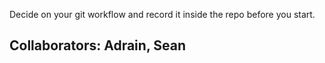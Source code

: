 Decide on your git workflow and record it inside the repo before you start.

## Collaborators: Adrain, Sean